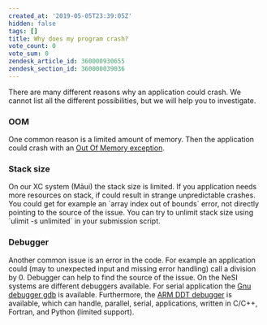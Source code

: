 ```yaml
---
created_at: '2019-05-05T23:39:05Z'
hidden: false
tags: []
title: Why does my program crash?
vote_count: 0
vote_sum: 0
zendesk_article_id: 360000930655
zendesk_section_id: 360000039036
---
```


There are many different reasons why an application could crash. We
cannot list all the different possibilities, but we will help you to
investigate.

### OOM

One common reason is a limited amount of memory. Then the application
could crash with an [Out Of Memory exception](../../General/FAQs/What_does_oom_kill_mean.md).

### Stack size

On our XC system (Māui) the stack size is limited. If you application
needs more resources on stack, if could result in strange unpredictable
crashes. You could get for example an \`array index out of bounds\`
error, not directly pointing to the source of the issue. You can try to
unlimit stack size using \`ulimit -s unlimited\` in your submission
script.

### Debugger

Another common issue is an error in the code. For example an application
could (may to unexpected input and missing error handling) call a
division by 0. Debugger can help to find the source of the issue. On the
NeSI systems are different debuggers available. For serial application
the [Gnu debugger
gdb](https://sourceware.org/gdb/download/onlinedocs/gdb/index.html) is
available. Furthermore, the [ARM DDT
debugger](https://developer.arm.com/docs/101136/latest/ddt/getting-started)
is available, which can handle, parallel, serial, applications, written
in C/C++, Fortran, and Python (limited support).
